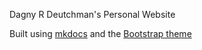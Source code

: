 Dagny R Deutchman's Personal Website

Built using [mkdocs](https://www.mkdocs.org) and the [Bootstrap theme](https://mkdocs.github.io/mkdocs-boostrap)

